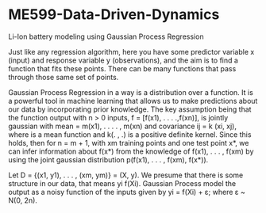 # ME599-Data-Driven-Dynamics
Li-Ion battery modeling using Gaussian Process Regression

Just like any regression algorithm, here you have some predictor variable x (input) and response variable y (observations), and the aim is to find a function that fits these points. There can be many functions that pass through those same set of points. <br>

Gaussian Process Regression in a way is a distribution over a function. It is a powerful tool in machine learning that allows us to make predictions about our data by incorporating prior knowledge. The key assumption being that the function output with n > 0 inputs, f = [f(x1), . . . .,f(xn)], is jointly gaussian with mean  = m(x1), . . . . , m(xn) and covariance ij = k (xi, xj),  where  is a mean function and k(. , .) is a positive definite kernel. Since this holds, then for n = m + 1,  with xm training points and one test point x*, we can infer information about f(x*) from the knowledge of f(x1), . . . , f(xm) by using the joint gaussian distribution p(f(x1), . . . , f(xm), f(x*)). <br>

Let D = {(x1, y1), . . . , (xm, ym)} = (X, y). We presume that there is some structure in our data, that means yi  f(Xi). Gaussian Process model the output as a noisy function of the inputs given by yi  = f(Xi) + ε; where ε ~ N(0, 2n).


